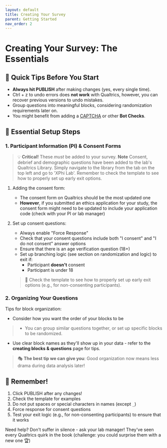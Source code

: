 ```yaml
---
layout: default
title: Creating Your Survey
parent: Getting Started
nav_order: 2
---
```


# Creating Your Survey: The Essentials 

## 🎯 Quick Tips Before You Start
- **Always hit PUBLISH** after making changes (yes, every single time).
- Ctrl + z to undo errors does **not work** with Qualtrics, however, you can recover previous versions to undo mistakes.
- Group questions into meaningful blocks, considering randomization requirements later on.	
- You might benefit from adding a [CAPTCHA](https://www.qualtrics.com/support/survey-platform/survey-module/editing-questions/question-types-guide/advanced/captcha-verification/) or other **Bot Checks**.

## 🔑 Essential Setup Steps

### 1. Participant Information (PI) & Consent Forms

> 💡 **Critical!** These *must* be added to your survey.
> **Note** Consent, debrief and demographic questions have been added to the lab's Qualtrics Library. Simply navigate to the library from the tab on the top left and go to 'XPhi Lab'. Remember to check the template to see how to properly set up early exit options.


1. Adding the consent form:
   - The consent form on Qualtrics should be the most updated one
   - **However**, if you submitted an ethics application for your study, the consent form might need to be updated to include your application code (check with your PI or lab manager)
   
2. Set up consent questions:
   - Always enable "Force Response"
   - Check that your consent questions include both "I consent" and "I do not consent" answer options
   - Ensure that there is an age verification question (18+) 
   - Set up branching logic (see section on randomization and logic) to exit if:
     - Participant **doesn't** consent
     - Participant is under 18
   
   > 🚨 Check the template to see how to properly set up early exit options (e.g., for non-consenting participants).

### 2. Organizing Your Questions

Tips for block organization:
- Consider how you want the order of your blocks to be
> - You can group similar questions together, or set up specific blocks to be randomized.
- Use clear block names as they'll show up in your data - refer to the **creating blocks & questions** page for tips.

> 🎭 **The best tip we can give you**: Good organization now means less drama during data analysis later!

## 📝 Remember!
1. Click PUBLISH after any changes!
2. Check the template for examples
3. Do not put spaces or special characters in names (except `_`)
4. Force response for consent questions
5. Test your exit logic (e.g., for non-consenting participants) to ensure that it works

Need help? Don't suffer in silence - ask your lab manager! They've seen every Qualtrics quirk in the book (challenge: you could surprise them with a new one 🏆) 
